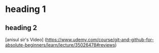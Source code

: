 # heading 1
## heading 2 

[anisul sir's Video] (https://www.udemy.com/course/git-and-github-for-absolute-beginners/learn/lecture/35026478#reviews)